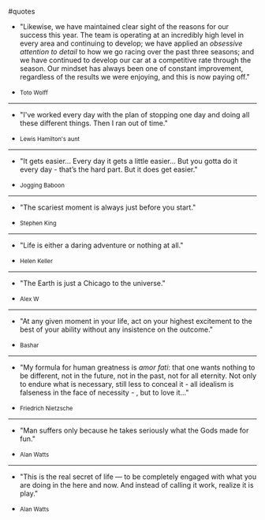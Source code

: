 #quotes

* "Likewise, we have maintained clear sight of the reasons for our success this year. The team is operating at an incredibly high level in every area and continuing to develop; we have applied an *obsessive attention to detail* to how we go racing over the past three seasons; and we have continued to develop our car at a competitive rate through the season. Our mindset has always been one of constant improvement, regardless of the results we were enjoying, and this is now paying off."
 - <small>Toto Wolff</small>

---

* "I've worked every day with the plan of stopping one day and doing all these different things. Then I ran out of time." 
 - <small>Lewis Hamilton's aunt</small>

--- 

* "It gets easier... Every day it gets a little easier... But you gotta do it every day - that’s the hard part. But it does get easier."
 - <small>Jogging Baboon</small>

---

* "The scariest moment is always just before you start."
 - <small>Stephen King</small>

---

* "Life is either a daring adventure or nothing at all."
 - <small>Helen Keller</small>

---

* "The Earth is just a Chicago to the universe."
 - <small>Alex W</small>

---

* "At any given moment in your life, act on your highest excitement to the best of your ability without any insistence on the outcome."
 - <small>Bashar</small>

---

* "My formula for human greatness is *amor fati*: that one wants nothing to be different, not in the future, not in the past, not for all eternity. Not only to endure what is necessary, still less to conceal it - all idealism is falseness in the face of necessity - , but to love it..."
 - <small>Friedrich Nietzsche</small>

---

* "Man suffers only because he takes seriously what the Gods made for fun."
 - <small>Alan Watts</small>

---

* "This is the real secret of life — to be completely engaged with what you are doing in the here and now. And instead of calling it work, realize it is play."
 - <small>Alan Watts</small>
